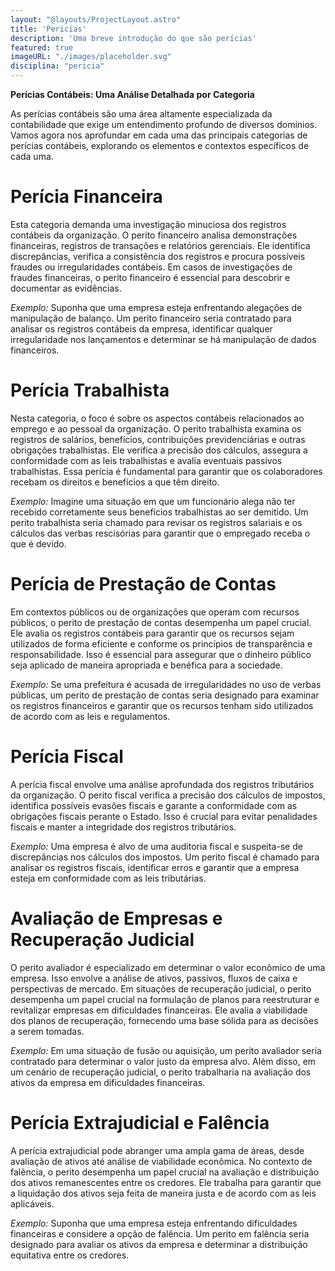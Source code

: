 ```yaml
---
layout: "@layouts/ProjectLayout.astro"
title: 'Pericias'
description: 'Uma breve introdução do que são perícias'
featured: true
imageURL: "./images/placeholder.svg"
disciplina: "pericia"
---
```


**Perícias Contábeis: Uma Análise Detalhada por Categoria**

As perícias contábeis são uma área altamente especializada da contabilidade que exige um entendimento profundo de diversos domínios. Vamos agora nos aprofundar em cada uma das principais categorias de perícias contábeis, explorando os elementos e contextos específicos de cada uma.

# **Perícia Financeira**

Esta categoria demanda uma investigação minuciosa dos registros contábeis da organização. O perito financeiro analisa demonstrações financeiras, registros de transações e relatórios gerenciais. Ele identifica discrepâncias, verifica a consistência dos registros e procura possíveis fraudes ou irregularidades contábeis. Em casos de investigações de fraudes financeiras, o perito financeiro é essencial para descobrir e documentar as evidências.

_Exemplo:_ Suponha que uma empresa esteja enfrentando alegações de manipulação de balanço. Um perito financeiro seria contratado para analisar os registros contábeis da empresa, identificar qualquer irregularidade nos lançamentos e determinar se há manipulação de dados financeiros.

# **Perícia Trabalhista**

Nesta categoria, o foco é sobre os aspectos contábeis relacionados ao emprego e ao pessoal da organização. O perito trabalhista examina os registros de salários, benefícios, contribuições previdenciárias e outras obrigações trabalhistas. Ele verifica a precisão dos cálculos, assegura a conformidade com as leis trabalhistas e avalia eventuais passivos trabalhistas. Essa perícia é fundamental para garantir que os colaboradores recebam os direitos e benefícios a que têm direito.

_Exemplo:_ Imagine uma situação em que um funcionário alega não ter recebido corretamente seus benefícios trabalhistas ao ser demitido. Um perito trabalhista seria chamado para revisar os registros salariais e os cálculos das verbas rescisórias para garantir que o empregado receba o que é devido.

# **Perícia de Prestação de Contas**

Em contextos públicos ou de organizações que operam com recursos públicos, o perito de prestação de contas desempenha um papel crucial. Ele avalia os registros contábeis para garantir que os recursos sejam utilizados de forma eficiente e conforme os princípios de transparência e responsabilidade. Isso é essencial para assegurar que o dinheiro público seja aplicado de maneira apropriada e benéfica para a sociedade.

_Exemplo:_ Se uma prefeitura é acusada de irregularidades no uso de verbas públicas, um perito de prestação de contas seria designado para examinar os registros financeiros e garantir que os recursos tenham sido utilizados de acordo com as leis e regulamentos.

# **Perícia Fiscal**

A perícia fiscal envolve uma análise aprofundada dos registros tributários da organização. O perito fiscal verifica a precisão dos cálculos de impostos, identifica possíveis evasões fiscais e garante a conformidade com as obrigações fiscais perante o Estado. Isso é crucial para evitar penalidades fiscais e manter a integridade dos registros tributários.

_Exemplo:_ Uma empresa é alvo de uma auditoria fiscal e suspeita-se de discrepâncias nos cálculos dos impostos. Um perito fiscal é chamado para analisar os registros fiscais, identificar erros e garantir que a empresa esteja em conformidade com as leis tributárias.

# **Avaliação de Empresas e Recuperação Judicial**

O perito avaliador é especializado em determinar o valor econômico de uma empresa. Isso envolve a análise de ativos, passivos, fluxos de caixa e perspectivas de mercado. Em situações de recuperação judicial, o perito desempenha um papel crucial na formulação de planos para reestruturar e revitalizar empresas em dificuldades financeiras. Ele avalia a viabilidade dos planos de recuperação, fornecendo uma base sólida para as decisões a serem tomadas.

_Exemplo:_ Em uma situação de fusão ou aquisição, um perito avaliador seria contratado para determinar o valor justo da empresa alvo. Além disso, em um cenário de recuperação judicial, o perito trabalharia na avaliação dos ativos da empresa em dificuldades financeiras.

# **Perícia Extrajudicial e Falência**

A perícia extrajudicial pode abranger uma ampla gama de áreas, desde avaliação de ativos até análise de viabilidade econômica. No contexto de falência, o perito desempenha um papel crucial na avaliação e distribuição dos ativos remanescentes entre os credores. Ele trabalha para garantir que a liquidação dos ativos seja feita de maneira justa e de acordo com as leis aplicáveis.

_Exemplo:_ Suponha que uma empresa esteja enfrentando dificuldades financeiras e considere a opção de falência. Um perito em falência seria designado para avaliar os ativos da empresa e determinar a distribuição equitativa entre os credores.
